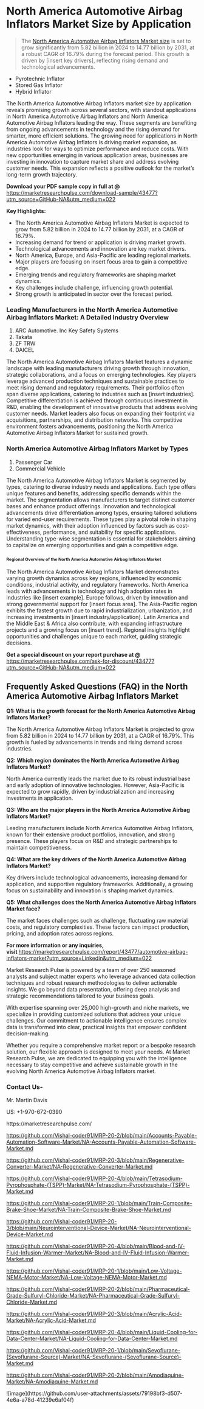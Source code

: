 <h1>North America Automotive Airbag Inflators Market&nbsp;Size by Application</h1><blockquote><p>The <a href="https://marketresearchpulse.com/download-sample/43477?utm_source=GitHub-NA&amp;utm_medium=022">North America Automotive Airbag Inflators Market size</a> is set to grow significantly from 5.82 billion in 2024 to 14.77 billion by 2031, at a robust CAGR of 16.79% during the forecast period. This growth is driven by [insert key drivers], reflecting rising demand and technological advancements.</p></blockquote><ul><li>Pyrotechnic Inflator <li> Stored Gas Inflator <li> Hybrid Inflator</li></ul><p>The North America Automotive Airbag Inflators market size by application reveals promising growth across several sectors, with standout applications in North America Automotive Airbag Inflators and North America Automotive Airbag Inflators leading the way. These segments are benefiting from ongoing advancements in technology and the rising demand for smarter, more efficient solutions. The growing need for applications in North America Automotive Airbag Inflators is driving market expansion, as industries look for ways to optimize performance and reduce costs. With new opportunities emerging in various application areas, businesses are investing in innovation to capture market share and address evolving customer needs. This expansion reflects a positive outlook for the market’s long-term growth trajectory.</p><p><strong>Download your PDF sample copy in full at @ </strong><a href="https://marketresearchpulse.com/download-sample/43477?utm_source=GitHub-NA&amp;utm_medium=022">https://marketresearchpulse.com/download-sample/43477?utm_source=GitHub-NA&amp;utm_medium=022</a></p><p><strong>Key Highlights: </strong></p><ul><li>The North America Automotive Airbag Inflators Market is expected to grow from 5.82 billion in 2024 to 14.77 billion by 2031, at a CAGR of 16.79%.</li><li>Increasing demand for trend or application is driving market growth.</li><li>Technological advancements and innovation are key market drivers.</li><li>North America, Europe, and Asia-Pacific are leading regional markets.</li><li>Major players are focusing on insert focus area to gain a competitive edge.</li><li>Emerging trends and regulatory frameworks are shaping market dynamics.</li><li>Key challenges include challenge, influencing growth potential.</li><li>Strong growth is anticipated in sector over the forecast period.</li></ul><h3>Leading Manufacturers in the North America Automotive Airbag Inflators Market: A Detailed Industry Overview</h3><ol><li>ARC Automotive. Inc Key Safety Systems</li><li>Takata</li><li>ZF TRW</li><li>DAICEL</li></ol><div class="flex max-w-full flex-col flex-grow"><div class="min-h-8 text-message flex w-full flex-col items-end gap-2 whitespace-normal break-words [.text-message+&amp;]:mt-5" dir="auto" data-message-author-role="assistant" data-message-id="fd8432e4-4910-450d-b182-61b7bfb0a01f" data-message-model-slug="gpt-4o"><div class="flex w-full flex-col gap-1 empty:hidden first:pt-[3px]"><div class="markdown prose w-full break-words dark:prose-invert light"><p>The North America Automotive Airbag Inflators Market features a dynamic landscape with leading manufacturers driving growth through innovation, strategic collaborations, and a focus on emerging technologies. Key players leverage advanced production techniques and sustainable practices to meet rising demand and regulatory requirements. Their portfolios often span diverse applications, catering to industries such as [insert industries]. Competitive differentiation is achieved through continuous investment in R&amp;D, enabling the development of innovative products that address evolving customer needs. Market leaders also focus on expanding their footprint via acquisitions, partnerships, and distribution networks. This competitive environment fosters advancements, positioning the North America Automotive Airbag Inflators Market for sustained growth.</p></div></div></div></div><h3>North America Automotive Airbag Inflators Market by Types</h3><ol><li>Passenger Car <li> Commercial Vehicle</li></ol><div class="flex max-w-full flex-col flex-grow"><div class="min-h-8 text-message flex w-full flex-col items-end gap-2 whitespace-normal break-words [.text-message+&amp;]:mt-5" dir="auto" data-message-author-role="assistant" data-message-id="084470be-0bb7-4664-bddf-5156b4f41249" data-message-model-slug="gpt-4o-mini"><div class="flex w-full flex-col gap-1 empty:hidden first:pt-[3px]"><div class="markdown prose w-full break-words dark:prose-invert light"><p>The North America Automotive Airbag Inflators Market is segmented by types, catering to diverse industry needs and applications. Each type offers unique features and benefits, addressing specific demands within the market. The segmentation allows manufacturers to target distinct customer bases and enhance product offerings. Innovation and technological advancements drive differentiation among types, ensuring tailored solutions for varied end-user requirements. These types play a pivotal role in shaping market dynamics, with their adoption influenced by factors such as cost-effectiveness, performance, and suitability for specific applications. Understanding type-wise segmentation is essential for stakeholders aiming to capitalize on emerging opportunities and gain a competitive edge.</p></div></div></div></div><h3><span style="font-size: 11px;">Regional Overview of the North America Automotive Airbag Inflators Market</span></h3><div class="flex max-w-full flex-col flex-grow"><div class="min-h-8 text-message flex w-full flex-col items-end gap-2 whitespace-normal break-words [.text-message+&amp;]:mt-5" dir="auto" data-message-author-role="assistant" data-message-id="e9038762-ce64-4e30-91c9-9bd413514231" data-message-model-slug="gpt-4o-mini"><div class="flex w-full flex-col gap-1 empty:hidden first:pt-[3px]"><div class="markdown prose w-full break-words dark:prose-invert light"><p>The North America Automotive Airbag Inflators Market demonstrates varying growth dynamics across key regions, influenced by economic conditions, industrial activity, and regulatory frameworks. North America leads with advancements in technology and high adoption rates in industries like [insert example]. Europe follows, driven by innovation and strong governmental support for [insert focus area]. The Asia-Pacific region exhibits the fastest growth due to rapid industrialization, urbanization, and increasing investments in [insert industry/application]. Latin America and the Middle East &amp; Africa also contribute, with expanding infrastructure projects and a growing focus on [insert trend]. Regional insights highlight opportunities and challenges unique to each market, guiding strategic decisions.</p></div></div></div></div><p><strong>Get a special discount on your report purchase at @ </strong><a href="https://marketresearchpulse.com/ask-for-discount/43477?utm_source=GitHub-NA&amp;utm_medium=022">https://marketresearchpulse.com/ask-for-discount/43477?utm_source=GitHub-NA&amp;utm_medium=022</a></p><h2>Frequently Asked Questions (FAQ) in the North America Automotive Airbag Inflators Market</h2><p><strong>Q1: What is the growth forecast for the North America Automotive Airbag Inflators Market?</strong></p><p>The North America Automotive Airbag Inflators Market is projected to grow from 5.82 billion in 2024 to 14.77 billion by 2031, at a CAGR of 16.79%. This growth is fueled by advancements in trends and rising demand across industries.</p><p><strong>Q2: Which region dominates the North America Automotive Airbag Inflators Market?</strong></p><p>North America currently leads the market due to its robust industrial base and early adoption of innovative technologies. However, Asia-Pacific is expected to grow rapidly, driven by industrialization and increasing investments in application.</p><p><strong>Q3: Who are the major players in the North America Automotive Airbag Inflators Market?</strong></p><p>Leading manufacturers include North America Automotive Airbag Inflators, known for their extensive product portfolios, innovation, and strong presence. These players focus on R&amp;D and strategic partnerships to maintain competitiveness.</p><p><strong>Q4: What are the key drivers of the North America Automotive Airbag Inflators Market?</strong></p><p>Key drivers include technological advancements, increasing demand for application, and supportive regulatory frameworks. Additionally, a growing focus on sustainability and innovation is shaping market dynamics.</p><p><strong>Q5: What challenges does the North America Automotive Airbag Inflators Market face?</strong></p><p>The market faces challenges such as challenge, fluctuating raw material costs, and regulatory complexities. These factors can impact production, pricing, and adoption rates across regions.</p><p><strong>For more information or any inquiries, visit&nbsp;</strong><a href="https://marketresearchpulse.com/report/43477/automotive-airbag-inflators-market?utm_source=Linkedin&utm_medium=022">https://marketresearchpulse.com/report/43477/automotive-airbag-inflators-market?utm_source=Linkedin&utm_medium=022</a></p><p>Market Research Pulse is powered by a team of over 250 seasoned analysts and subject matter experts who leverage advanced data collection techniques and robust research methodologies to deliver actionable insights. We go beyond data presentation, offering deep analysis and strategic recommendations tailored to your business goals.</p><p>With expertise spanning over 25,000 high-growth and niche markets, we specialize in providing customized solutions that address your unique challenges. Our commitment to actionable intelligence ensures complex data is transformed into clear, practical insights that empower confident decision-making.</p><p>Whether you require a comprehensive market report or a bespoke research solution, our flexible approach is designed to meet your needs. At Market Research Pulse, we are dedicated to equipping you with the intelligence necessary to stay competitive and achieve sustainable growth in the evolving North America Automotive Airbag Inflators market.</p><h3><strong>Contact Us-</strong></h3><p>Mr. Martin Davis</p><p>US: +1-970-672-0390</p><p>https://marketresearchpulse.com/</p><p><a href="https://github.com/Vishal-coder91/MRP-20-2/blob/main/Accounts-Payable-Automation-Software-Market/NA-Accounts-Payable-Automation-Software-Market.md">https://github.com/Vishal-coder91/MRP-20-2/blob/main/Accounts-Payable-Automation-Software-Market/NA-Accounts-Payable-Automation-Software-Market.md</a></p><p><a href="https://github.com/Vishal-coder91/MRP-20-3/blob/main/Regenerative-Converter-Market/NA-Regenerative-Converter-Market.md">https://github.com/Vishal-coder91/MRP-20-3/blob/main/Regenerative-Converter-Market/NA-Regenerative-Converter-Market.md</a></p><p><a href="https://github.com/Vishal-coder91/MRP-20-4/blob/main/Tetrasodium-Pyrophosphate-(TSPP)-Market/NA-Tetrasodium-Pyrophosphate-(TSPP)-Market.md">https://github.com/Vishal-coder91/MRP-20-4/blob/main/Tetrasodium-Pyrophosphate-(TSPP)-Market/NA-Tetrasodium-Pyrophosphate-(TSPP)-Market.md</a></p><p><a href="https://github.com/Vishal-coder91/MRP-20-1/blob/main/Train-Composite-Brake-Shoe-Market/NA-Train-Composite-Brake-Shoe-Market.md">https://github.com/Vishal-coder91/MRP-20-1/blob/main/Train-Composite-Brake-Shoe-Market/NA-Train-Composite-Brake-Shoe-Market.md</a></p><p><a href="https://github.com/Vishal-coder91/MRP-20-3/blob/main/Neurointerventional-Device-Market/NA-Neurointerventional-Device-Market.md">https://github.com/Vishal-coder91/MRP-20-3/blob/main/Neurointerventional-Device-Market/NA-Neurointerventional-Device-Market.md</a></p><p><a href="https://github.com/Vishal-coder91/MRP-20-4/blob/main/Blood-and-IV-Fluid-Infusion-Warmer-Market/NA-Blood-and-IV-Fluid-Infusion-Warmer-Market.md">https://github.com/Vishal-coder91/MRP-20-4/blob/main/Blood-and-IV-Fluid-Infusion-Warmer-Market/NA-Blood-and-IV-Fluid-Infusion-Warmer-Market.md</a></p><p><a href="https://github.com/Vishal-coder91/MRP-20-1/blob/main/Low-Voltage-NEMA-Motor-Market/NA-Low-Voltage-NEMA-Motor-Market.md">https://github.com/Vishal-coder91/MRP-20-1/blob/main/Low-Voltage-NEMA-Motor-Market/NA-Low-Voltage-NEMA-Motor-Market.md</a></p><p><a href="https://github.com/Vishal-coder91/MRP-20-2/blob/main/Pharmaceutical-Grade-Sulfuryl-Chloride-Market/NA-Pharmaceutical-Grade-Sulfuryl-Chloride-Market.md">https://github.com/Vishal-coder91/MRP-20-2/blob/main/Pharmaceutical-Grade-Sulfuryl-Chloride-Market/NA-Pharmaceutical-Grade-Sulfuryl-Chloride-Market.md</a></p><p><a href="https://github.com/Vishal-coder91/MRP-20-3/blob/main/Acrylic-Acid-Market/NA-Acrylic-Acid-Market.md">https://github.com/Vishal-coder91/MRP-20-3/blob/main/Acrylic-Acid-Market/NA-Acrylic-Acid-Market.md</a></p><p><a href="https://github.com/Vishal-coder91/MRP-20-4/blob/main/Liquid-Cooling-for-Data-Center-Market/NA-Liquid-Cooling-for-Data-Center-Market.md">https://github.com/Vishal-coder91/MRP-20-4/blob/main/Liquid-Cooling-for-Data-Center-Market/NA-Liquid-Cooling-for-Data-Center-Market.md</a></p><p><a href="https://github.com/Vishal-coder91/MRP-20-1/blob/main/Sevoflurane-(Sevoflurane-Source)-Market/NA-Sevoflurane-(Sevoflurane-Source)-Market.md">https://github.com/Vishal-coder91/MRP-20-1/blob/main/Sevoflurane-(Sevoflurane-Source)-Market/NA-Sevoflurane-(Sevoflurane-Source)-Market.md</a></p><p><a href="https://github.com/Vishal-coder91/MRP-20-2/blob/main/Amodiaquine-Market/NA-Amodiaquine-Market.md">https://github.com/Vishal-coder91/MRP-20-2/blob/main/Amodiaquine-Market/NA-Amodiaquine-Market.md</a></p>
![image](https://github.com/user-attachments/assets/79198bf3-d507-4e6a-a78d-41239e6af04f)
